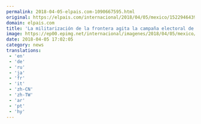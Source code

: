```yaml
---
permalink: 2018-04-05-elpais.com-1090667595.html
original: https://elpais.com/internacional/2018/04/05/mexico/1522946439_621994.html#?ref=rss&format=simple&link=link
domain: elpais.com
title: 'La militarización de la frontera agita la campaña electoral de México'
image: https://ep00.epimg.net/internacional/imagenes/2018/04/05/mexico/1522946439_621994_1522946869_rrss_normal.jpg
date: 2018-04-05 17:02:05
category: news
translations: 
 - 'en'
 - 'de'
 - 'ru'
 - 'ja'
 - 'fr'
 - 'it'
 - 'zh-CN'
 - 'zh-TW'
 - 'ar'
 - 'pt'
 - 'hy'
---
```


